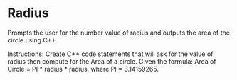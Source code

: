 # Radius
Prompts the user for the number value of radius and outputs the area of the circle using C++.

Instructions: Create C++ code statements that will ask for the value of radius then compute for the Area of a circle. 
Given the formula: Area of Circle = PI * radius * radius, where PI = 3.14159265.
